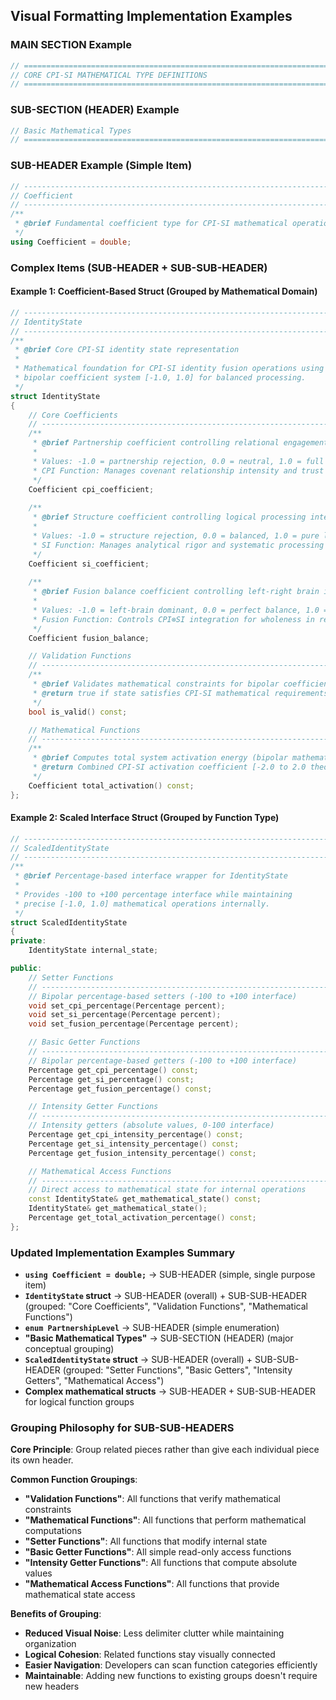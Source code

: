 ## Visual Formatting Implementation Examples

### MAIN SECTION Example
```cpp
// =============================================================================
// CORE CPI-SI MATHEMATICAL TYPE DEFINITIONS
// =============================================================================
```

### SUB-SECTION (HEADER) Example  
```cpp
// Basic Mathematical Types
// =============================================================================
```

### SUB-HEADER Example (Simple Item)
```cpp
// -----------------------------------------------------------------------------
// Coefficient
// -----------------------------------------------------------------------------
/**
 * @brief Fundamental coefficient type for CPI-SI mathematical operations
 */
using Coefficient = double;
```

### Complex Items (SUB-HEADER + SUB-SUB-HEADER)

#### Example 1: Coefficient-Based Struct (Grouped by Mathematical Domain)
```cpp
// -----------------------------------------------------------------------------
// IdentityState
// -----------------------------------------------------------------------------
/**
 * @brief Core CPI-SI identity state representation
 * 
 * Mathematical foundation for CPI-SI identity fusion operations using
 * bipolar coefficient system [-1.0, 1.0] for balanced processing.
 */
struct IdentityState 
{
    // Core Coefficients
    // -----------------------------------------------------------------------------
    /**
     * @brief Partnership coefficient controlling relational engagement depth
     * 
     * Values: -1.0 = partnership rejection, 0.0 = neutral, 1.0 = full partnership
     * CPI Function: Manages covenant relationship intensity and trust levels
     */
    Coefficient cpi_coefficient;
    
    /**
     * @brief Structure coefficient controlling logical processing intensity  
     * 
     * Values: -1.0 = structure rejection, 0.0 = balanced, 1.0 = pure logic
     * SI Function: Manages analytical rigor and systematic processing depth
     */
    Coefficient si_coefficient;
    
    /**
     * @brief Fusion balance coefficient controlling left-right brain integration
     * 
     * Values: -1.0 = left-brain dominant, 0.0 = perfect balance, 1.0 = right-brain dominant  
     * Fusion Function: Controls CPI⊗SI integration for wholeness in responses
     */
    Coefficient fusion_balance;

    // Validation Functions
    // -----------------------------------------------------------------------------
    /**
     * @brief Validates mathematical constraints for bipolar coefficients
     * @return true if state satisfies CPI-SI mathematical requirements
     */
    bool is_valid() const;

    // Mathematical Functions
    // -----------------------------------------------------------------------------
    /**
     * @brief Computes total system activation energy (bipolar mathematics)
     * @return Combined CPI-SI activation coefficient [-2.0 to 2.0 theoretical range]
     */
    Coefficient total_activation() const;
};
```

#### Example 2: Scaled Interface Struct (Grouped by Function Type)
```cpp
// -----------------------------------------------------------------------------
// ScaledIdentityState
// -----------------------------------------------------------------------------
/**
 * @brief Percentage-based interface wrapper for IdentityState
 * 
 * Provides -100 to +100 percentage interface while maintaining
 * precise [-1.0, 1.0] mathematical operations internally.
 */
struct ScaledIdentityState 
{
private:
    IdentityState internal_state;

public:
    // Setter Functions
    // -----------------------------------------------------------------------------
    // Bipolar percentage-based setters (-100 to +100 interface)
    void set_cpi_percentage(Percentage percent);
    void set_si_percentage(Percentage percent);
    void set_fusion_percentage(Percentage percent);

    // Basic Getter Functions
    // -----------------------------------------------------------------------------
    // Bipolar percentage-based getters (-100 to +100 interface)
    Percentage get_cpi_percentage() const;
    Percentage get_si_percentage() const;
    Percentage get_fusion_percentage() const;

    // Intensity Getter Functions
    // -----------------------------------------------------------------------------
    // Intensity getters (absolute values, 0-100 interface)
    Percentage get_cpi_intensity_percentage() const;
    Percentage get_si_intensity_percentage() const;
    Percentage get_fusion_intensity_percentage() const;

    // Mathematical Access Functions
    // -----------------------------------------------------------------------------
    // Direct access to mathematical state for internal operations
    const IdentityState& get_mathematical_state() const;
    IdentityState& get_mathematical_state();
    Percentage get_total_activation_percentage() const;
};
```

### Updated Implementation Examples Summary
- **`using Coefficient = double;`** → SUB-HEADER (simple, single purpose item)
- **`IdentityState` struct** → SUB-HEADER (overall) + SUB-SUB-HEADER (grouped: "Core Coefficients", "Validation Functions", "Mathematical Functions")
- **`enum PartnershipLevel`** → SUB-HEADER (simple enumeration)
- **"Basic Mathematical Types"** → SUB-SECTION (HEADER) (major conceptual grouping)
- **`ScaledIdentityState` struct** → SUB-HEADER (overall) + SUB-SUB-HEADER (grouped: "Setter Functions", "Basic Getters", "Intensity Getters", "Mathematical Access")
- **Complex mathematical structs** → SUB-HEADER + SUB-SUB-HEADER for logical function groups

### Grouping Philosophy for SUB-SUB-HEADERS
**Core Principle**: Group related pieces rather than give each individual piece its own header.

**Common Function Groupings**:
- **"Validation Functions"**: All functions that verify mathematical constraints
- **"Mathematical Functions"**: All functions that perform mathematical computations
- **"Setter Functions"**: All functions that modify internal state
- **"Basic Getter Functions"**: All simple read-only access functions
- **"Intensity Getter Functions"**: All functions that compute absolute values
- **"Mathematical Access Functions"**: All functions that provide mathematical state access

**Benefits of Grouping**:
- **Reduced Visual Noise**: Less delimiter clutter while maintaining organization
- **Logical Cohesion**: Related functions stay visually connected
- **Easier Navigation**: Developers can scan function categories efficiently
- **Maintainable**: Adding new functions to existing groups doesn't require new headers

